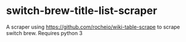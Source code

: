 # switch-brew-title-list-scraper
A scraper using https://github.com/rocheio/wiki-table-scrape to scrape switch brew. Requires python 3
